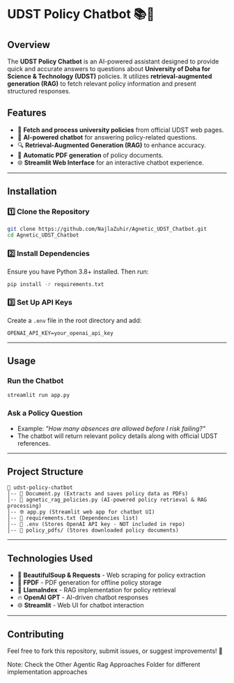 # UDST Policy Chatbot 📚🤖

## Overview
The **UDST Policy Chatbot** is an AI-powered assistant designed to provide quick and accurate answers to questions about **University of Doha for Science & Technology (UDST)** policies. It utilizes **retrieval-augmented generation (RAG)** to fetch relevant policy information and present structured responses.

## Features
- 📜 **Fetch and process university policies** from official UDST web pages.
- 🤖 **AI-powered chatbot** for answering policy-related questions.
- 🔍 **Retrieval-Augmented Generation (RAG)** to enhance accuracy.
- 📄 **Automatic PDF generation** of policy documents.
- 🌐 **Streamlit Web Interface** for an interactive chatbot experience.

---

## Installation
### 1️⃣ Clone the Repository
```bash
git clone https://github.com/NajlaZuhir/Agnetic_UDST_Chatbot.git
cd Agnetic_UDST_Chatbot
```

### 2️⃣ Install Dependencies
Ensure you have Python 3.8+ installed. Then run:
```bash
pip install -r requirements.txt
```

### 3️⃣ Set Up API Keys
Create a `.env` file in the root directory and add:
```
OPENAI_API_KEY=your_openai_api_key
```

---

## Usage
### Run the Chatbot
```bash
streamlit run app.py
```

### Ask a Policy Question
- Example: *"How many absences are allowed before I risk failing?"*
- The chatbot will return relevant policy details along with official UDST references.

---

## Project Structure
```
📂 udst-policy-chatbot
│-- 📜 Document.py (Extracts and saves policy data as PDFs)
│-- 🤖 agnetic_rag_policies.py (AI-powered policy retrieval & RAG processing)
│-- 🌐 app.py (Streamlit web app for chatbot UI)
│-- 📄 requirements.txt (Dependencies list)
│-- 🔑 .env (Stores OpenAI API key - NOT included in repo)
│-- 📁 policy_pdfs/ (Stores downloaded policy documents)
```

---

## Technologies Used
- 📝 **BeautifulSoup & Requests** - Web scraping for policy extraction
- 📄 **FPDF** - PDF generation for offline policy storage
- 🤖 **LlamaIndex** - RAG implementation for policy retrieval
- 🔥 **OpenAI GPT** - AI-driven chatbot responses
- 🌐 **Streamlit** - Web UI for chatbot interaction

---

## Contributing
Feel free to fork this repository, submit issues, or suggest improvements! 🚀


Note: Check the Other Agentic Rag Approaches Folder for different implementation approaches

